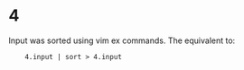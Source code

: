 # 4

Input was sorted using vim ex commands. The equivalent to:

```
    4.input | sort > 4.input
```